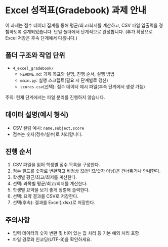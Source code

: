 # Excel 성적표(Gradebook) 과제 안내

이 과제는 점수 데이터 집계를 통해 평균/최고/최저를 계산하고, CSV 파일 입출력을 경험하도록 설계되었습니다. 단일 폴더에서 단계적으로 완성합니다. (추가 확장으로 Excel 저장은 후속 단계에서 다룹니다.)

## 폴더 구조와 작업 단위

- `4_excel_gradebook/`
  - `README.md`: 과제 목표와 설명, 진행 순서, 실행 방법
  - `main.py`: 실행 스크립트(필요 시 단계별로 갱신)
  - `scores.csv`(선택): 점수 데이터 예시 파일(후속 단계에서 생성 가능)

주의: 현재 단계에서는 파일 분리를 진행하지 않습니다.

## 데이터 설명(예시 형식)

- CSV 컬럼 예시: `name,subject,score`
- 점수는 숫자(정수/실수)로 처리합니다.

## 진행 순서

1. CSV 파일을 읽어 학생별 점수 목록을 구성한다.
2. 점수 필드를 숫자로 변환하고 비정상 값(빈 값/숫자 아님)은 건너뛰거나 안내한다.
3. 학생별 평균/최고/최저를 계산한다.
4. 선택: 과목별 평균/최고/최저를 계산한다.
5. 학생별 요약을 보기 좋게 정렬해 출력한다.
6. 선택: 요약 결과를 CSV로 저장한다.
7. 선택(후속): 결과를 Excel(.xlsx)로 저장한다.

## 주의사항

- 입력 데이터의 숫자 변환 및 비어 있는 값 처리 등 기본 예외 처리 포함
- 파일 경로와 인코딩(UTF-8)을 확인하세요.
